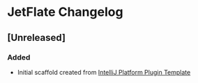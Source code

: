 <!-- Keep a Changelog guide -> https://keepachangelog.com -->

# JetFlate Changelog

## [Unreleased]
### Added
- Initial scaffold created from [IntelliJ Platform Plugin Template](https://github.com/JetBrains/intellij-platform-plugin-template)
